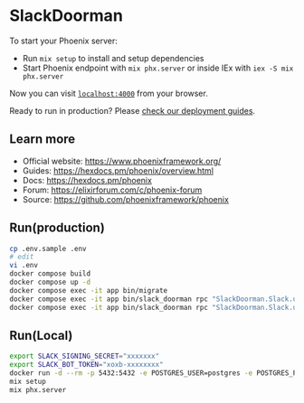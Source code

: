 # SlackDoorman

To start your Phoenix server:

  * Run `mix setup` to install and setup dependencies
  * Start Phoenix endpoint with `mix phx.server` or inside IEx with `iex -S mix phx.server`

Now you can visit [`localhost:4000`](http://localhost:4000) from your browser.

Ready to run in production? Please [check our deployment guides](https://hexdocs.pm/phoenix/deployment.html).

## Learn more

  * Official website: https://www.phoenixframework.org/
  * Guides: https://hexdocs.pm/phoenix/overview.html
  * Docs: https://hexdocs.pm/phoenix
  * Forum: https://elixirforum.com/c/phoenix-forum
  * Source: https://github.com/phoenixframework/phoenix

## Run(production)

```bash
cp .env.sample .env
# edit
vi .env
docker compose build
docker compose up -d
docker compose exec -it app bin/migrate
docker compose exec -it app bin/slack_doorman rpc "SlackDoorman.Slack.update_channels()"
docker compose exec -it app bin/slack_doorman rpc "SlackDoorman.Slack.update_users()"
```

## Run(Local)

```bash
export SLACK_SIGNING_SECRET="xxxxxxx"
export SLACK_BOT_TOKEN="xoxb-xxxxxxxx"
docker run -d --rm -p 5432:5432 -e POSTGRES_USER=postgres -e POSTGRES_PASSWORD=postgres postgres
mix setup
mix phx.server
```
